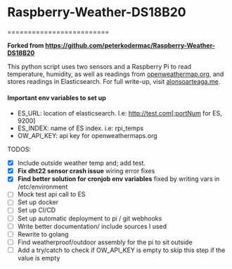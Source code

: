 # Raspberry-Weather-DS18B20
=========================

**Forked from https://github.com/peterkodermac/Raspberry-Weather-DS18B20**

This python script uses two sensors and a Raspberry Pi to read temperature, humidity, as well as readings from 
[openweathermap.org](https://openweathermap.org/), and stores readings in Elasticsearch. 
For full write-up, visit [alonsoarteaga.me](https://alonsoarteaga.me).

#### Important env variables to set up
- ES_URL: location of elasticsearch. I.e: http://test.com[:portNum for ES, 9200]
- ES_INDEX: name of ES index. i.e: rpi_temps
- OW_API_KEY: api key for openweathermaps.org

TODOS:
- [x] Include outside weather temp and; add test.
- [x] __Fix dht22 sensor crash issue__ wiring error fixes
- [x] __Find better solution for cronjob env variables__ fixed by writing vars in /etc/environment
- [ ] Mock test api call to ES
- [ ] Set up docker 
- [ ] Set up CI/CD
- [ ] Set up automatic deployment to pi / git webhooks
- [ ] Write better documentation/ include sources I used
- [ ] Rewrite to golang
- [ ] Find weatherproof/outdoor assembly for the pi to sit outside
- [ ] Add a try/catch to check if OW_API_KEY is empty to skip this step if the value is empty
